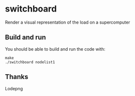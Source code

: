 # switchboard
Render a visual representation of the load on a supercomputer

## Build and run
You should be able to build and run the code with:

	make
	./switchboard nodelist1

## Thanks
Lodepng
